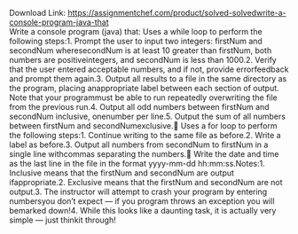 Download Link: https://assignmentchef.com/product/solved-solvedwrite-a-console-program-java-that
<br>
Write a console program (java) that: Uses a while loop to perform the following steps:1. Prompt the user to input two integers: firstNum and secondNum wheresecondNum is at least 10 greater than firstNum, both numbers are positiveintegers, and secondNum is less than 1000.2. Verify that the user entered acceptable numbers, and if not, provide errorfeedback and prompt them again.3. Output all results to a file in the same directory as the program, placing anappropriate label between each section of output. Note that your programmust be able to run repeatedly overwriting the file from the previous run.4. Output all odd numbers between firstNum and secondNum inclusive, onenumber per line.5. Output the sum of all numbers between firstNum and secondNumexclusive. Uses a for loop to perform the following steps:1. Continue writing to the same file as before.2. Write a label as before.3. Output all numbers from secondNum to firstNum in a single line withcommas separating the numbers. Write the date and time as the last line in the file in the format yyyy-mm-dd hh:mm:ss.Notes:1. Inclusive means that the firstNum and secondNum are output ifappropriate.2. Exclusive means that the firstNum and secondNum are not output.3. The instructor will attempt to crash your program by entering numbersyou don’t expect — if you program throws an exception you will bemarked down!4. While this looks like a daunting task, it is actually very simple — just thinkit through!